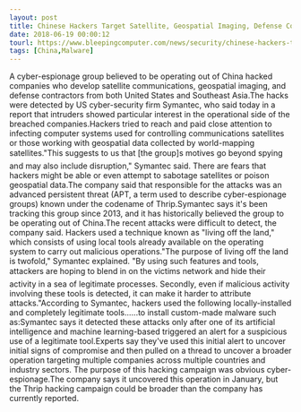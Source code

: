 ```yaml
---
layout: post
title: Chinese Hackers Target Satellite, Geospatial Imaging, Defense Companies
date: 2018-06-19 00:00:12
tourl: https://www.bleepingcomputer.com/news/security/chinese-hackers-target-satellite-geospatial-imaging-defense-companies/
tags: [China,Malware]
---
```

A cyber-espionage group believed to be operating out of China hacked companies who develop satellite communications, geospatial imaging, and defense contractors from both United States and Southeast Asia.The hacks were detected by US cyber-security firm Symantec, who said today in a report that intruders showed particular interest in the operational side of the breached companies.Hackers tried to reach and paid close attention to infecting computer systems used for controlling communications satellites or those working with geospatial data collected by world-mapping satellites."This suggests to us that [the group]s motives go beyond spying and may also include disruption," Symantec said. There are fears that hackers might be able or even attempt to sabotage satellites or poison geospatial data.The company said that responsible for the attacks was an advanced persistent threat (APT, a term used to describe cyber-espionage groups) known under the codename of Thrip.Symantec says it's been tracking this group since 2013, and it has historically believed the group to be operating out of China.The recent attacks were difficult to detect, the company said. Hackers used a technique known as "living off the land," which consists of using local tools already available on the operating system to carry out malicious operations."The purpose of living off the land is twofold," Symantec explained. "By using such features and tools, attackers are hoping to blend in on the victims network and hide their activity in a sea of legitimate processes. Secondly, even if malicious activity involving these tools is detected, it can make it harder to attribute attacks."According to Symantec, hackers used the following locally-installed and completely legitimate tools......to install custom-made malware such as:Symantec says it detected these attacks only after one of its artificial intelligence and machine learning-based triggered an alert for a suspicious use of a legitimate tool.Experts say they've used this initial alert to uncover initial signs of compromise and then pulled on a thread to uncover a broader operation targeting multiple companies across multiple countries and industry sectors. The purpose of this hacking campaign was obvious cyber-espionage.The company says it uncovered this operation in January, but the Thrip hacking campaign could be broader than the company has currently reported.